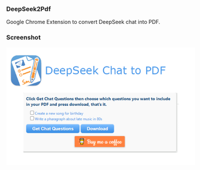 ### DeepSeek2Pdf

Google Chrome Extension to convert DeepSeek chat into PDF.

### Screenshot
![Screenshot](./screenshot/Screenshot.png)